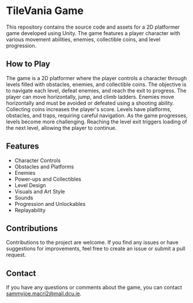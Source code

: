 # **TileVania Game**
This repository contains the source code and assets for a 2D platformer game developed using Unity. The game features a player character with various movement abilities, enemies, collectible coins, and level progression.

## **How to Play**
The game is a 2D platformer where the player controls a character through levels filled with obstacles, enemies, and collectible coins. The objective is to navigate each level, defeat enemies, and reach the exit to progress. The player can move horizontally, jump, and climb ladders. Enemies move horizontally and must be avoided or defeated using a shooting ability. Collecting coins increases the player's score. Levels have platforms, obstacles, and traps, requiring careful navigation. As the game progresses, levels become more challenging. Reaching the level exit triggers loading of the next level, allowing the player to continue.

## **Features**
- Character Controls
- Obstacles and Platforms
- Enemies
- Power-ups and Collectibles
- Level Design
- Visuals and Art Style
- Sounds
- Progression and Unlockables
- Replayability

## **Contributions**

Contributions to the project are welcome. If you find any issues or have suggestions for improvements, feel free to create an issue or submit a pull request.

## **Contact**
If you have any questions or comments about the game, you can contact sammyjoe.macri2@mail.dcu.ie.

